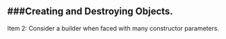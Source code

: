 ###Creating and Destroying Objects.
---


Item 2: Consider a builder when faced with many constructor parameters.

